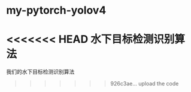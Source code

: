 # my-pytorch-yolov4
<<<<<<< HEAD
水下目标检测识别算法
=======
我们的水下目标检测识别算法
>>>>>>> 926c3ae... upload the code
